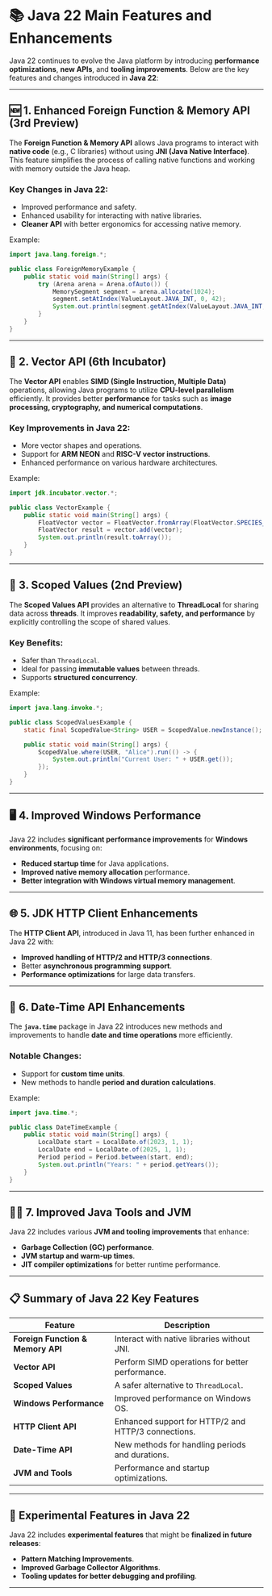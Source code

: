 # 📚 **Java 22 Main Features and Enhancements**

Java 22 continues to evolve the Java platform by introducing **performance optimizations**, **new APIs**, and **tooling improvements**. Below are the key features and changes introduced in **Java 22**:

---

## 🆕 **1. Enhanced Foreign Function & Memory API (3rd Preview)**

The **Foreign Function & Memory API** allows Java programs to interact with **native code** (e.g., C libraries) without using **JNI (Java Native Interface)**. This feature simplifies the process of calling native functions and working with memory outside the Java heap.

### Key Changes in Java 22:
- Improved performance and safety.
- Enhanced usability for interacting with native libraries.
- **Cleaner API** with better ergonomics for accessing native memory.

Example:

```java
import java.lang.foreign.*;

public class ForeignMemoryExample {
    public static void main(String[] args) {
        try (Arena arena = Arena.ofAuto()) {
            MemorySegment segment = arena.allocate(1024);
            segment.setAtIndex(ValueLayout.JAVA_INT, 0, 42);
            System.out.println(segment.getAtIndex(ValueLayout.JAVA_INT, 0));
        }
    }
}
```

---

## 🧩 **2. Vector API (6th Incubator)**

The **Vector API** enables **SIMD (Single Instruction, Multiple Data)** operations, allowing Java programs to utilize **CPU-level parallelism** efficiently. It provides better **performance** for tasks such as **image processing, cryptography, and numerical computations**.

### Key Improvements in Java 22:
- More vector shapes and operations.
- Support for **ARM NEON** and **RISC-V vector instructions**.
- Enhanced performance on various hardware architectures.

Example:

```java
import jdk.incubator.vector.*;

public class VectorExample {
    public static void main(String[] args) {
        FloatVector vector = FloatVector.fromArray(FloatVector.SPECIES_256, new float[]{1, 2, 3, 4}, 0);
        FloatVector result = vector.add(vector);
        System.out.println(result.toArray());
    }
}
```

---

## 🔐 **3. Scoped Values (2nd Preview)**

The **Scoped Values API** provides an alternative to **ThreadLocal** for sharing data across **threads**. It improves **readability, safety, and performance** by explicitly controlling the scope of shared values.

### Key Benefits:
- Safer than `ThreadLocal`.
- Ideal for passing **immutable values** between threads.
- Supports **structured concurrency**.

Example:

```java
import java.lang.invoke.*;

public class ScopedValuesExample {
    static final ScopedValue<String> USER = ScopedValue.newInstance();

    public static void main(String[] args) {
        ScopedValue.where(USER, "Alice").run(() -> {
            System.out.println("Current User: " + USER.get());
        });
    }
}
```

---

## 🖥 **4. Improved Windows Performance**

Java 22 includes **significant performance improvements** for **Windows environments**, focusing on:

- **Reduced startup time** for Java applications.
- **Improved native memory allocation** performance.
- **Better integration with Windows virtual memory management**.

---

## 🌐 **5. JDK HTTP Client Enhancements**

The **HTTP Client API**, introduced in Java 11, has been further enhanced in Java 22 with:

- **Improved handling of HTTP/2 and HTTP/3 connections**.
- Better **asynchronous programming support**.
- **Performance optimizations** for large data transfers.

---

## 📅 **6. Date-Time API Enhancements**

The **`java.time`** package in Java 22 introduces new methods and improvements to handle **date and time operations** more efficiently.

### Notable Changes:
- Support for **custom time units**.
- New methods to handle **period and duration calculations**.

Example:

```java
import java.time.*;

public class DateTimeExample {
    public static void main(String[] args) {
        LocalDate start = LocalDate.of(2023, 1, 1);
        LocalDate end = LocalDate.of(2025, 1, 1);
        Period period = Period.between(start, end);
        System.out.println("Years: " + period.getYears());
    }
}
```

---

## 🧑‍💻 **7. Improved Java Tools and JVM**

Java 22 includes various **JVM and tooling improvements** that enhance:

- **Garbage Collection (GC) performance**.
- **JVM startup and warm-up times**.
- **JIT compiler optimizations** for better runtime performance.

---

## 📋 **Summary of Java 22 Key Features**

| **Feature**                       | **Description**                                     |
|-----------------------------------|-----------------------------------------------------|
| **Foreign Function & Memory API** | Interact with native libraries without JNI.         |
| **Vector API**                    | Perform SIMD operations for better performance.     |
| **Scoped Values**                 | A safer alternative to `ThreadLocal`.               |
| **Windows Performance**           | Improved performance on Windows OS.                 |
| **HTTP Client API**               | Enhanced support for HTTP/2 and HTTP/3 connections. |
| **Date-Time API**                 | New methods for handling periods and durations.     |
| **JVM and Tools**                 | Performance and startup optimizations.              |

---

## 🧪 **Experimental Features in Java 22**

Java 22 includes **experimental features** that might be **finalized in future releases**:

- **Pattern Matching Improvements**.
- **Improved Garbage Collector Algorithms**.
- **Tooling updates for better debugging and profiling**.

---
